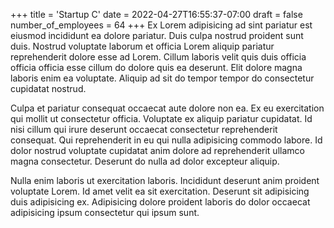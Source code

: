 +++
title = 'Startup C'
date = 2022-04-27T16:55:37-07:00
draft = false
number_of_employees = 64
+++
Ex Lorem adipisicing ad sint pariatur est eiusmod incididunt ea dolore pariatur. Duis culpa nostrud proident sunt duis. Nostrud voluptate laborum et officia Lorem aliquip pariatur reprehenderit dolore esse ad Lorem. Cillum laboris velit quis duis officia officia officia esse cillum do dolore quis ea deserunt. Elit dolore magna laboris enim ea voluptate. Aliquip ad sit do tempor tempor do consectetur cupidatat nostrud.

Culpa et pariatur consequat occaecat aute dolore non ea. Ex eu exercitation qui mollit ut consectetur officia. Voluptate ex aliquip pariatur cupidatat. Id nisi cillum qui irure deserunt occaecat consectetur reprehenderit consequat. Qui reprehenderit in eu qui nulla adipisicing commodo labore. Id dolor nostrud voluptate cupidatat anim dolore ad reprehenderit ullamco magna consectetur. Deserunt do nulla ad dolor excepteur aliquip.

Nulla enim laboris ut exercitation laboris. Incididunt deserunt anim proident voluptate Lorem. Id amet velit ea sit exercitation. Deserunt sit adipisicing duis adipisicing ex. Adipisicing dolore proident laboris do dolor occaecat adipisicing ipsum consectetur qui ipsum sunt.
